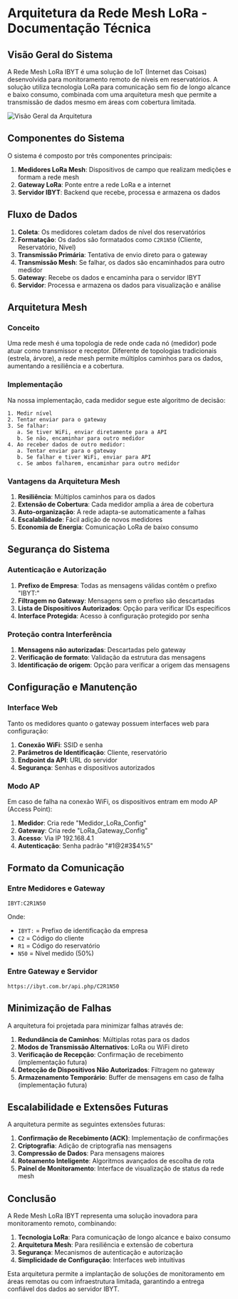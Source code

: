 # Arquitetura da Rede Mesh LoRa - Documentação Técnica

## Visão Geral do Sistema

A Rede Mesh LoRa IBYT é uma solução de IoT (Internet das Coisas) desenvolvida para monitoramento remoto de níveis em reservatórios. A solução utiliza tecnologia LoRa para comunicação sem fio de longo alcance e baixo consumo, combinada com uma arquitetura mesh que permite a transmissão de dados mesmo em áreas com cobertura limitada.

![Visão Geral da Arquitetura](arquitetura_geral.png)

## Componentes do Sistema

O sistema é composto por três componentes principais:

1. **Medidores LoRa Mesh**: Dispositivos de campo que realizam medições e formam a rede mesh
2. **Gateway LoRa**: Ponte entre a rede LoRa e a internet
3. **Servidor IBYT**: Backend que recebe, processa e armazena os dados

## Fluxo de Dados

1. **Coleta**: Os medidores coletam dados de nível dos reservatórios
2. **Formatação**: Os dados são formatados como `C2R1N50` (Cliente, Reservatório, Nível)
3. **Transmissão Primária**: Tentativa de envio direto para o gateway
4. **Transmissão Mesh**: Se falhar, os dados são encaminhados para outro medidor
5. **Gateway**: Recebe os dados e encaminha para o servidor IBYT
6. **Servidor**: Processa e armazena os dados para visualização e análise

## Arquitetura Mesh

### Conceito

Uma rede mesh é uma topologia de rede onde cada nó (medidor) pode atuar como transmissor e receptor. Diferente de topologias tradicionais (estrela, árvore), a rede mesh permite múltiplos caminhos para os dados, aumentando a resiliência e a cobertura.

### Implementação

Na nossa implementação, cada medidor segue este algoritmo de decisão:

```
1. Medir nível
2. Tentar enviar para o gateway
3. Se falhar:
   a. Se tiver WiFi, enviar diretamente para a API
   b. Se não, encaminhar para outro medidor
4. Ao receber dados de outro medidor:
   a. Tentar enviar para o gateway
   b. Se falhar e tiver WiFi, enviar para API
   c. Se ambos falharem, encaminhar para outro medidor
```

### Vantagens da Arquitetura Mesh

1. **Resiliência**: Múltiplos caminhos para os dados
2. **Extensão de Cobertura**: Cada medidor amplia a área de cobertura
3. **Auto-organização**: A rede adapta-se automaticamente a falhas
4. **Escalabilidade**: Fácil adição de novos medidores
5. **Economia de Energia**: Comunicação LoRa de baixo consumo

## Segurança do Sistema

### Autenticação e Autorização

1. **Prefixo de Empresa**: Todas as mensagens válidas contêm o prefixo "IBYT:"
2. **Filtragem no Gateway**: Mensagens sem o prefixo são descartadas
3. **Lista de Dispositivos Autorizados**: Opção para verificar IDs específicos
4. **Interface Protegida**: Acesso à configuração protegido por senha

### Proteção contra Interferência

1. **Mensagens não autorizadas**: Descartadas pelo gateway
2. **Verificação de formato**: Validação da estrutura das mensagens
3. **Identificação de origem**: Opção para verificar a origem das mensagens

## Configuração e Manutenção

### Interface Web

Tanto os medidores quanto o gateway possuem interfaces web para configuração:

1. **Conexão WiFi**: SSID e senha
2. **Parâmetros de Identificação**: Cliente, reservatório
3. **Endpoint da API**: URL do servidor
4. **Segurança**: Senhas e dispositivos autorizados

### Modo AP

Em caso de falha na conexão WiFi, os dispositivos entram em modo AP (Access Point):

1. **Medidor**: Cria rede "Medidor_LoRa_Config"
2. **Gateway**: Cria rede "LoRa_Gateway_Config"
3. **Acesso**: Via IP 192.168.4.1
4. **Autenticação**: Senha padrão "#1@2#3$4%5"

## Formato da Comunicação

### Entre Medidores e Gateway

```
IBYT:C2R1N50
```

Onde:
- `IBYT:` = Prefixo de identificação da empresa
- `C2` = Código do cliente
- `R1` = Código do reservatório
- `N50` = Nível medido (50%)

### Entre Gateway e Servidor

```
https://ibyt.com.br/api.php/C2R1N50
```

## Minimização de Falhas

A arquitetura foi projetada para minimizar falhas através de:

1. **Redundância de Caminhos**: Múltiplas rotas para os dados
2. **Modos de Transmissão Alternativos**: LoRa ou WiFi direto
3. **Verificação de Recepção**: Confirmação de recebimento (implementação futura)
4. **Detecção de Dispositivos Não Autorizados**: Filtragem no gateway
5. **Armazenamento Temporário**: Buffer de mensagens em caso de falha (implementação futura)

## Escalabilidade e Extensões Futuras

A arquitetura permite as seguintes extensões futuras:

1. **Confirmação de Recebimento (ACK)**: Implementação de confirmações
2. **Criptografia**: Adição de criptografia nas mensagens
3. **Compressão de Dados**: Para mensagens maiores
4. **Roteamento Inteligente**: Algoritmos avançados de escolha de rota
5. **Painel de Monitoramento**: Interface de visualização de status da rede mesh

## Conclusão

A Rede Mesh LoRa IBYT representa uma solução inovadora para monitoramento remoto, combinando:

1. **Tecnologia LoRa**: Para comunicação de longo alcance e baixo consumo
2. **Arquitetura Mesh**: Para resiliência e extensão de cobertura
3. **Segurança**: Mecanismos de autenticação e autorização
4. **Simplicidade de Configuração**: Interfaces web intuitivas

Esta arquitetura permite a implantação de soluções de monitoramento em áreas remotas ou com infraestrutura limitada, garantindo a entrega confiável dos dados ao servidor IBYT.
